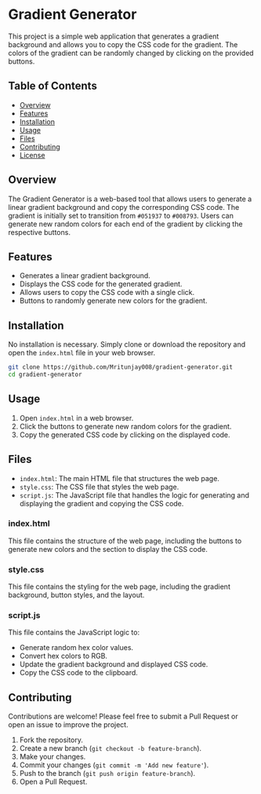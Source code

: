 # Gradient Generator

This project is a simple web application that generates a gradient background and allows you to copy the CSS code for the gradient. The colors of the gradient can be randomly changed by clicking on the provided buttons.

## Table of Contents

- [Overview](#overview)
- [Features](#features)
- [Installation](#installation)
- [Usage](#usage)
- [Files](#files)
- [Contributing](#contributing)
- [License](#license)

## Overview

The Gradient Generator is a web-based tool that allows users to generate a linear gradient background and copy the corresponding CSS code. The gradient is initially set to transition from `#051937` to `#008793`. Users can generate new random colors for each end of the gradient by clicking the respective buttons.

## Features

- Generates a linear gradient background.
- Displays the CSS code for the generated gradient.
- Allows users to copy the CSS code with a single click.
- Buttons to randomly generate new colors for the gradient.

## Installation

No installation is necessary. Simply clone or download the repository and open the `index.html` file in your web browser.

```bash
git clone https://github.com/Mritunjay008/gradient-generator.git
cd gradient-generator
```

## Usage

1. Open `index.html` in a web browser.
2. Click the buttons to generate new random colors for the gradient.
3. Copy the generated CSS code by clicking on the displayed code.

## Files

- `index.html`: The main HTML file that structures the web page.
- `style.css`: The CSS file that styles the web page.
- `script.js`: The JavaScript file that handles the logic for generating and displaying the gradient and copying the CSS code.

### index.html

This file contains the structure of the web page, including the buttons to generate new colors and the section to display the CSS code.

### style.css

This file contains the styling for the web page, including the gradient background, button styles, and the layout.

### script.js

This file contains the JavaScript logic to:
- Generate random hex color values.
- Convert hex colors to RGB.
- Update the gradient background and displayed CSS code.
- Copy the CSS code to the clipboard.

## Contributing

Contributions are welcome! Please feel free to submit a Pull Request or open an issue to improve the project.

1. Fork the repository.
2. Create a new branch (`git checkout -b feature-branch`).
3. Make your changes.
4. Commit your changes (`git commit -m 'Add new feature'`).
5. Push to the branch (`git push origin feature-branch`).
6. Open a Pull Request.
